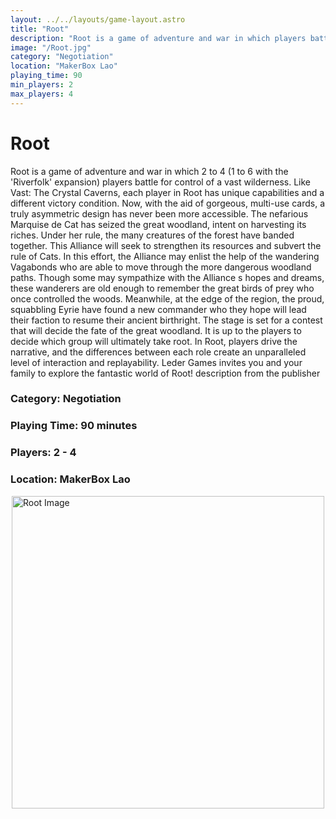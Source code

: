 ```yaml
---
layout: ../../layouts/game-layout.astro
title: "Root"
description: "Root is a game of adventure and war in which players battle for control of a vast wilderness."
image: "/Root.jpg"
category: "Negotiation"
location: "MakerBox Lao"
playing_time: 90
min_players: 2
max_players: 4
---
```

# Root

Root is a game of adventure and war in which 2 to 4 (1 to 6 with the 'Riverfolk' expansion) players battle for control of a vast wilderness. Like Vast: The Crystal Caverns, each player in Root has unique capabilities and a different victory condition. Now, with the aid of gorgeous, multi-use cards, a truly asymmetric design has never been more accessible.  The nefarious Marquise de Cat has seized the great woodland, intent on harvesting its riches. Under her rule, the many creatures of the forest have banded together. This Alliance will seek to strengthen its resources and subvert the rule of Cats. In this effort, the Alliance may enlist the help of the wandering Vagabonds who are able to move through the more dangerous woodland paths. Though some may sympathize with the Alliance s hopes and dreams, these wanderers are old enough to remember the great birds of prey who once controlled the woods.  Meanwhile, at the edge of the region, the proud, squabbling Eyrie have found a new commander who they hope will lead their faction to resume their ancient birthright. The stage is set for a contest that will decide the fate of the great woodland. It is up to the players to decide which group will ultimately take root.  In Root, players drive the narrative, and the differences between each role create an unparalleled level of interaction and replayability. Leder Games invites you and your family to explore the fantastic world of Root!   description from the publisher  

### Category: Negotiation

### Playing Time: 90 minutes

### Players: 2 - 4

### Location: MakerBox Lao

<img src="/Root.jpg" alt="Root Image" width="500" style="display: block; margin: 0 auto">

    